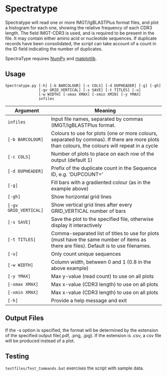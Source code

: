 # Spectratype #

Spectratype will read one or more IMGT/IgBLASTPlus format files, and plot a histogram for each one, showing the relative frequency of each CDR3 length. The field IMGT-CDR3 is used, and is required to be present in the file. It may contain either amino acid or nucleotide sequences. If duplicate records have been consolidated, the script can take account of a count in the ID field indicating the number of duplicates.

SpectraType requires [NumPy](http://www.numpy.org) and [matplotlib](http://matplotlib.org).


## Usage ##

    Spectratype.py [-h] [-b BARCOLOUR] [-c COLS] [-d DUPHEADER] [-g] [-gh]
                   [-gv GRID_VERTICAL] [-s SAVE] [-t TITLES] [-u]
                   [-w WIDTH] [-xmax XMAX] [-xmin XMIN] [-y YMAX]
                   infiles

Argument|Meaning
---------|-------
`infiles`|Input file names, separated by commas (IMGT/IgBLASTPlus format.
`[-b BARCOLOUR]`|Colours to use for plots (one or more colours, separated by commas). If there are more plots than colours, the colours will repeat in a cycle
`[-c COLS]`|Number of plots to place on each row of the output (default 1)
`[-d DUPHEADER]`|Prefix of the duplicate count in the Sequence ID, e.g. 'DUPCOUNT='
`[-g]`|Fill bars with a gradiented colour (as in the example above)
`[-gh]`|Show horizontal grid lines
`[-gv GRID_VERTICAL]`|Show vertical grid lines after every GRID_VERTICAL number of bars
`[-s SAVE]`|Save the plot to the specified file, otherwise display it interactively
`[-t TITLES]`|Comma-separated list of titles to use for plots (must have the same number of items as there are files). Default is to use filenames.
`[-u]`|Only count unique sequences
`[-w WIDTH]`|Column width, between 0 and 1 (0.8 in the above example)
`[-y YMAX]`|Max y-value (read count) to use on all plots
`[-xmax XMAX]`|Max x-value (CDR3 length) to use on all plots
`[-xmin XMAX]`|Max x-value (CDR3 length) to use on all plots
`[-h]`|Provide a help message and exit

## Output Files ##

If the -s option is specified, the format will be determined by the extension of the specified output file(.pdf, .png, .jpg). If the extension is .csv, a csv file will be produced instead of a plot.

## Testing ##

`testfiles/Test_Commands.bat` exercises the script with sample data.